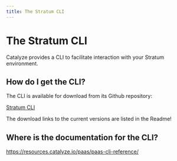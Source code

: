 ```yaml
---
title: The Stratum CLI
---
```


# The Stratum CLI

Catalyze provides a CLI to facilitate interaction with your Stratum environment.

## How do I get the CLI?

The CLI is available for download from its Github repository:

[Stratum CLI](https://github.com/catalyzeio/cli)

The download links to the current versions are listed in the Readme!

## Where is the documentation for the CLI?

https://resources.catalyze.io/paas/paas-cli-reference/
